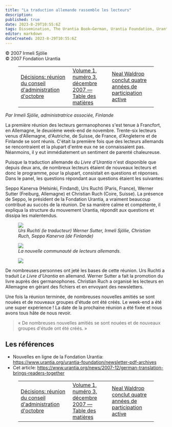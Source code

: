 ```yaml
---
title: "La traduction allemande rassemble les lecteurs"
description: 
published: true
date: 2023-8-29T10:55:6Z
tags: Dissemination, The Urantia Book—German, Urantia Foundation, Urantia Foundation News Online, article
editor: markdown
dateCreated: 2023-8-29T10:55:6Z
---
```


<p class="v-card v-sheet theme--light gray lighten-3 px-2">© 2007 Irmeli Sjölie<br>© 2007 Fondation Urantia</p>
<figure class="table chapter-navigator">
  <table>
    <tbody>
      <tr>
        <td>
        <a href="/fr/article/Mo_Siegel/Decisions_October_Trustees_Meeting">
          <span class="mdi mdi-arrow-left-drop-circle"></span><span class="pl-2">Décisions: réunion du conseil d'administration d'octobre</span>
        </a>
        </td>
        <td>
        <a href="/fr/index/articles_uf_news_online#volume-1-numéro-3-décembre-2007">
          <span class="mdi mdi-book-open-variant"></span><span class="pl-2">Volume 1, numéro 3, décembre 2007 — Table des matières</span>
        </a>
        </td>
        <td>
        <a href="/fr/article/Carolyn_Kendall/Neal_Waldrop_Concludes_Four_Years_of_Active_Participation">
          <span class="pr-2">Neal Waldrop conclut quatre années de participation active</span><span class="mdi mdi-arrow-right-drop-circle"></span>
        </a>
        </td>
      </tr>
    </tbody>
  </table>
</figure>



_Par Irmeli Sjölie, administratrice associée, Finlande_

La première réunion des lecteurs germanophones s'est tenue à Francfort, en Allemagne, le deuxième week-end de novembre. Trente-six lecteurs venus d'Allemagne, d'Autriche, de Suisse, de France, d'Angleterre et de Finlande se sont réunis. C'était la première fois que des lecteurs allemands se rencontraient et la plupart d'entre eux ne se connaissaient pas. Néanmoins, il y eut immédiatement un sentiment de parenté chaleureuse.

Puisque la traduction allemande du _Livre d'Urantia_ n'est disponible que depuis deux ans, de nombreux lecteurs étaient de nouveaux lecteurs et donc le programme, pour la plupart, consistait en questions et réponses. Dans le panel, les questions répondant aux questions étaient les suivantes:

Seppo Kanerva (Helsinki, Findand), Urs Ruchti (Paris, France), Werner Sutter (Freiburg, Allemagne) et Christian Ruch (Coire, Suisse). La présence de Seppo, le président de la Fondation Urantia, a vraiment beaucoup contribué au succès de la réunion. De sa manière calme et compétente, il expliqua la structure du mouvement Urantia, répondit aux questions et dissipa les malentendus.

<figure id="Figure_1" class="image urantiapedia">
<img src="/image/article/UF_News_Online/2007_12/022.jpg">
<figcaption><em>Urs Ruchti (le traducteur) Werner Sutter, Irmeli Sjölie, Christian Ruch, Seppo Kanerva (de Finlande)</em></figcaption>
</figure>

<figure id="Figure_2" class="image urantiapedia">
<img src="/image/article/UF_News_Online/2007_12/026.jpg">
<figcaption><em>La nouvelle communauté de lecteurs allemands.</em></figcaption>
</figure>

<figure id="Figure_3" class="image urantiapedia image-style-align-right">
<img src="/image/article/UF_News_Online/2007_12/023.jpg">
</figure>

De nombreuses personnes ont jeté les bases de cette réunion. Urs Ruchti a traduit _Le Livre d'Urantia_ en allemand. Werner Sutter a fait la promotion du livre auprès des germanophones. Christian Ruch a organisé les lecteurs en Allemagne en gérant des fichiers et en envoyant des newsletters.

Une fois la réunion terminée, de nombreuses nouvelles amitiés se sont nouées et de nouveaux groupes d'étude ont été créés. Le week-end a été une super expérience ! La date de la prochaine réunion a été fixée et nous avons tous hâte de nous revoir.
<br style="clear:both;"/>

> « De nombreuses nouvelles amitiés se sont nouées et de nouveaux groupes d'étude ont été créés. »


## Les références

- Nouvelles en ligne de la Fondation Urantia: https://www.urantia.org/urantia-foundation/newsletter-pdf-archives
- Cet article: https://www.urantia.org/news/2007-12/german-translation-brings-readers-together




<figure class="table chapter-navigator">
  <table>
    <tbody>
      <tr>
        <td>
        <a href="/fr/article/Mo_Siegel/Decisions_October_Trustees_Meeting">
          <span class="mdi mdi-arrow-left-drop-circle"></span><span class="pl-2">Décisions: réunion du conseil d'administration d'octobre</span>
        </a>
        </td>
        <td>
        <a href="/fr/index/articles_uf_news_online#volume-1-numéro-3-décembre-2007">
          <span class="mdi mdi-book-open-variant"></span><span class="pl-2">Volume 1, numéro 3, décembre 2007 — Table des matières</span>
        </a>
        </td>
        <td>
        <a href="/fr/article/Carolyn_Kendall/Neal_Waldrop_Concludes_Four_Years_of_Active_Participation">
          <span class="pr-2">Neal Waldrop conclut quatre années de participation active</span><span class="mdi mdi-arrow-right-drop-circle"></span>
        </a>
        </td>
      </tr>
    </tbody>
  </table>
</figure>
